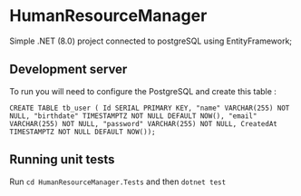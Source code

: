 # HumanResourceManager

Simple .NET (8.0) project connected to postgreSQL using EntityFramework;

## Development server

To run you will need to configure the PostgreSQL and create this table : 

`CREATE TABLE tb_user ( Id SERIAL PRIMARY KEY, "name" VARCHAR(255) NOT NULL, "birthdate" TIMESTAMPTZ NOT NULL DEFAULT NOW(), "email" VARCHAR(255) NOT NULL, "password" VARCHAR(255) NOT NULL, CreatedAt TIMESTAMPTZ NOT NULL DEFAULT NOW());`

## Running unit tests
Run `cd HumanResourceManager.Tests` and then `dotnet test`
